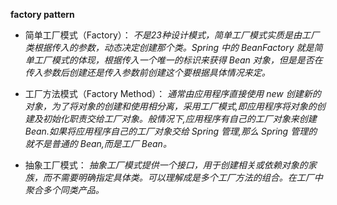 **factory pattern**
* 简单工厂模式（Factory）：
*不是23种设计模式，简单工厂模式实质是由工厂类根据传入的参数，动态决定创建那个类。Spring 中的 BeanFactory 就是简单工厂模式的体现，根据传入一个唯一的标识来获得 Bean 对象，但是是否在传入参数后创建还是传入参数前创建这个要根据具体情况来定。*

* 工厂方法模式（Factory Method）：
*通常由应用程序直接使用 new 创建新的对象，为了将对象的创建和使用相分离，采用工厂模式,即应用程序将对象的创建及初始化职责交给工厂对象。般情况下,应用程序有自己的工厂对象来创建 Bean.如果将应用程序自己的工厂对象交给 Spring 管理,那么 Spring 管理的就不是普通的 Bean,而是工厂 Bean。*

* 抽象工厂模式：
*抽象工厂模式提供一个接口，用于创建相关或依赖对象的家族，而不需要明确指定具体类。可以理解成是多个工厂方法的组合。在工厂中聚合多个同类产品。*
